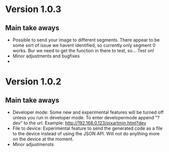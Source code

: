 # Version 1.0.3  
## Main take aways 
- Possible to send your image to different segments. There appear to be some sort of issue we havent identified, so currently only segment 0 works. Bur we need to get the function in there to test, so... Test on!
- Minor adjustments and bugfixes
- 
# Version 1.0.2  
## Main take aways  
- Developer mode: Some new and experimental features will be turned off unless you run in developer mode. To enter developermode append "?dev" to the url. Example: http://192.168.0.123/pixartmin.html?dev
- File to device: Experimental feature to send the generated code as a file to the device instead of using the JSON API. Will not do anything more on the device at the moment.
- Minor adjustmensts
